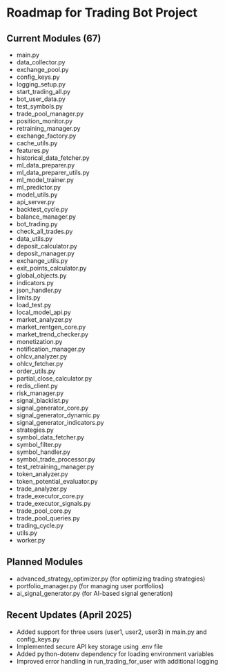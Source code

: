 # Roadmap for Trading Bot Project

## Current Modules (67)
- main.py
- data_collector.py
- exchange_pool.py
- config_keys.py
- logging_setup.py
- start_trading_all.py
- bot_user_data.py
- test_symbols.py
- trade_pool_manager.py
- position_monitor.py
- retraining_manager.py
- exchange_factory.py
- cache_utils.py
- features.py
- historical_data_fetcher.py
- ml_data_preparer.py
- ml_data_preparer_utils.py
- ml_model_trainer.py
- ml_predictor.py
- model_utils.py
- api_server.py
- backtest_cycle.py
- balance_manager.py
- bot_trading.py
- check_all_trades.py
- data_utils.py
- deposit_calculator.py
- deposit_manager.py
- exchange_utils.py
- exit_points_calculator.py
- global_objects.py
- indicators.py
- json_handler.py
- limits.py
- load_test.py
- local_model_api.py
- market_analyzer.py
- market_rentgen_core.py
- market_trend_checker.py
- monetization.py
- notification_manager.py
- ohlcv_analyzer.py
- ohlcv_fetcher.py
- order_utils.py
- partial_close_calculator.py
- redis_client.py
- risk_manager.py
- signal_blacklist.py
- signal_generator_core.py
- signal_generator_dynamic.py
- signal_generator_indicators.py
- strategies.py
- symbol_data_fetcher.py
- symbol_filter.py
- symbol_handler.py
- symbol_trade_processor.py
- test_retraining_manager.py
- token_analyzer.py
- token_potential_evaluator.py
- trade_analyzer.py
- trade_executor_core.py
- trade_executor_signals.py
- trade_pool_core.py
- trade_pool_queries.py
- trading_cycle.py
- utils.py
- worker.py

## Planned Modules
- advanced_strategy_optimizer.py (for optimizing trading strategies)
- portfolio_manager.py (for managing user portfolios)
- ai_signal_generator.py (for AI-based signal generation)

## Recent Updates (April 2025)
- Added support for three users (user1, user2, user3) in main.py and config_keys.py
- Implemented secure API key storage using .env file
- Added python-dotenv dependency for loading environment variables
- Improved error handling in run_trading_for_user with additional logging
